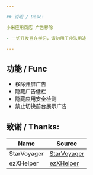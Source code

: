 ```yaml
---

## 说明 / Desc:

小米应用商店 广告移除

- 一切开发旨在学习，请勿用于非法用途

---
```


## 功能 / Func

* 移除开屏广告
* 隐藏广告低栏
* 隐藏应用安全检测
* 禁止切换前台展示广告

## 致谢 / Thanks:

| Name        | Source                                                    |
| ----------- | --------------------------------------------------------- |
| StarVoyager | [StarVoyager](https://github.com/hosizoraru/StarVoyager)  |
| ezXHelper   | [ezXHelper](https://github.com/KyuubiRan/EzXHelper)       |
